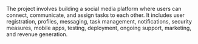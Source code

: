 The project involves building a social media platform where users can connect, communicate, and assign tasks to each other. It includes user registration, profiles, messaging, task management, notifications, security measures, mobile apps, testing, deployment, ongoing support, marketing, and revenue generation. 
